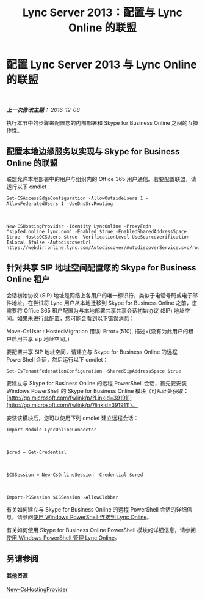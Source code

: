 ﻿---
title: Lync Server 2013：配置与 Lync Online 的联盟
TOCTitle: 配置与 Lync Online 的联盟
ms:assetid: a10bd1d5-c003-46db-9f57-7d55d3fa08da
ms:mtpsurl: https://technet.microsoft.com/zh-cn/library/JJ205126(v=OCS.15)
ms:contentKeyID: 49313778
ms.date: 06/02/2017
mtps_version: v=OCS.15
ms.translationtype: HT
---

# 配置 Lync Server 2013 与 Lync Online 的联盟

 

_**上一次修改主题：** 2016-12-08_

执行本节中的步骤来配置您的内部部署和 Skype for Business Online 之间的互操作性。

## 配置本地边缘服务以实现与 Skype for Business Online 的联盟

联盟允许本地部署中的用户与组织内的 Office 365 用户通信。若要配置联盟，请运行以下 cmdlet：

    Set-CSAccessEdgeConfiguration -AllowOutsideUsers 1 -AllowFederatedUsers 1 -UseDnsSrvRouting

   &nbsp;

    New-CSHostingProvider -Identity LyncOnline -ProxyFqdn "sipfed.online.lync.com" -Enabled $true -EnabledSharedAddressSpace $true -HostsOCSUsers $true -VerificationLevel UseSourceVerification -IsLocal $false -AutodiscoverUrl https://webdir.online.lync.com/Autodiscover/AutodiscoverService.svc/root

## 针对共享 SIP 地址空间配置您的 Skype for Business Online 租户

会话初始协议 (SIP) 地址是网络上各用户的唯一标识符，类似于电话号码或电子邮件地址。在尝试将 Lync 用户从本地迁移到 Skype for Business Online 之前，您需要将 Office 365 租户配置为与本地部署共享共享会话初始协议 (SIP) 地址空间。如果未进行此配置，您可能会看到以下错误消息：

Move-CsUser : HostedMigration 错误: Error=(510), 描述=(没有为此用户的租户启用共享 sip 地址空间。)

要配置共享 SIP 地址空间，请建立与 Skype for Business Online 的远程 PowerShell 会话，然后运行以下 cmdlet：

    Set-CsTenantFederationConfiguration -SharedSipAddressSpace $true

要建立与 Skype for Business Online 的远程 PowerShell 会话，首先要安装 Windows PowerShell 的 Skype for Business Online 模块（可从此处获取：[http://go.microsoft.com/fwlink/p/?LinkId=391911](http://go.microsoft.com/fwlink/p/?linkid=391911)）。

安装该模块后，您可以使用下列 cmdlet 建立远程会话：

    Import-Module LyncOnlineConnector

   &nbsp;

    $cred = Get-Credential

   &nbsp;

    $CSSession = New-CsOnlineSession -Credential $cred

   &nbsp;

    Import-PSSession $CSSession -AllowClobber

有关如何建立与 Skype for Business Online 的远程 PowerShell 会话的详细信息，请参阅[使用 Windows PowerShell 连接到 Lync Online](https://docs.microsoft.com/en-us/SkypeForBusiness/set-up-your-computer-for-windows-powershell/set-up-your-computer-for-windows-powershell)。

有关如何使用 Skype for Business Online PowerShell 模块的详细信息，请参阅 [使用 Windows PowerShell 管理 Lync Online](skype-for-business-online-using-windows-powershell-to-manage-your-tenant.md)。

## 另请参阅

#### 其他资源

[New-CsHostingProvider](https://docs.microsoft.com/en-us/powershell/module/skype/New-CsHostingProvider)

